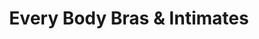 ---
title: "Every Body Bras & Intimates"
url: /victor/every-body-bras-und-intimates/
shop: Kleidung
---